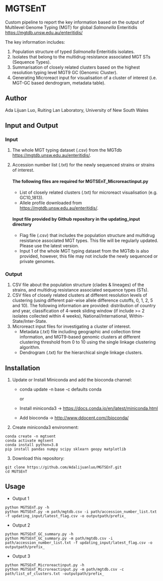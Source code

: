 # MGTSEnT
Custom pipeline to report the key information based on the output of Multilevel Genome Typing (MGT)  for global _Salmonella_ Enteritidis https://mgtdb.unsw.edu.au/enteritidis/

The key information includes:
1. Population structure of typed _Salmonella_ Enteritidis isolates.
2. Isolates that belong to the multidrug resistance associated MGT STs (Sequence Types). 
3. Summarisation of closely related clusters based on the highest resolution typing level MGT9 GC (Genomic Cluster).
4. Generating Microreact input for visualisation of a cluster of interest (i.e. MGT-GC based dendrogram, metadata table). 

## Author
Ada Lijuan Luo, Ruiting Lan Laboratory, University of New South Wales
## Input and Output
### Input 
1. The whole MGT typing dataset (.csv) from the MGTdb https://mgtdb.unsw.edu.au/enteritidis/. 
2. Accession number list (.txt) for the newly sequenced strains or strains of interest.

   #### The following files are required for MGTSEnT_Microreactinput.py

   * List of closely related clusters (.txt) for microreact visualisation (e.g. GC10_1813). 
   * Allele profile downloaded from https://mgtdb.unsw.edu.au/enteritidis/.
   
   #### Input file provided by Github repository in the updating_input directory
   * Flag file (.csv) that includes the population structure and multidrug resistance associated MGT types. This file will be regularly updated. Please use the latest version. 
   * Input 1 of the whole MGT typing dataset from the MGTdb is also provided, however, this file may not include the newly sequenced or private genomes. 
   
### Output
1. CSV file about the population structure (clades & lineages) of the strains, and multidrug resistance associated sequence types (STs). 
2. CSV files of closely related clusters at different resolution levels of clustering (using different pair-wise allele difference cutoffs, 0, 1, 2, 5 and 10). The following information are provided: distribution of country and year, classification of 4-week sliding window (if include >= 2 isolates collected within 4 weeks), National/International, Within-State/Inter-State. 
3. Microreact input files for investigating a cluster of interest. 
    * Metadata (.txt) file including geographic and collection time information, and MGT9-based genomic clusters at different clustering threshold from 0 to 10 using the single linkage clustering algorithm. 
    * Dendrogram (.txt) for the hierarchical single linkage clusters. 

## Installation
1. Update or Install Miniconda and add the bioconda channel:
   - conda update -n base -c defaults conda
   
     or 
   
   - Install miniconda3  -> https://docs.conda.io/en/latest/miniconda.html
   - Add bioconda -> http://www.ddocent.com//bioconda/
2. Create miniconda3 environment:
````
conda create -n mgtsent 
conda activate mgtsent
conda install python=3.8
pip install pandas numpy scipy sklearn geopy matplotlib
````
3. Download this repository:
````
git clone https://github.com/Adalijuanluo/MGTSEnT.git
cd MGTSEnT
````
## Usage
* Output 1
````
python MGTSEnT.py -h
python MGTSEnT.py -m path/mgtdb.csv -i path/accession_number_list.txt -f updating_input/latest_flag.csv -o outputpath/prefix_
````
* Output 2
````
python MGTSEnT_GC_summary.py -h
python MGTSEnT_GC_summary.py -m path/mgtdb.csv -i path/accession_number_list.txt -f updating_input/latest_flag.csv -o outputpath/prefix_
````
* Output 3
````
python MGTSEnT_Microreactinput.py -h
python MGTSEnT_Microreactinput.py -m path/mgtdb.csv -c path/list_of_clusters.txt -outputpath/prefix_
````



